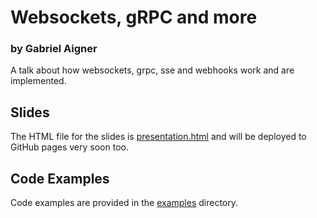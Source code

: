 # Websockets, gRPC and more

### by Gabriel Aigner

A talk about how websockets, grpc, sse and webhooks work and are implemented.

## Slides

The HTML file for the slides is [presentation.html](/presentation.html) and will be deployed to GitHub pages very soon too.

## Code Examples

Code examples are provided in the [examples](/examples) directory.
